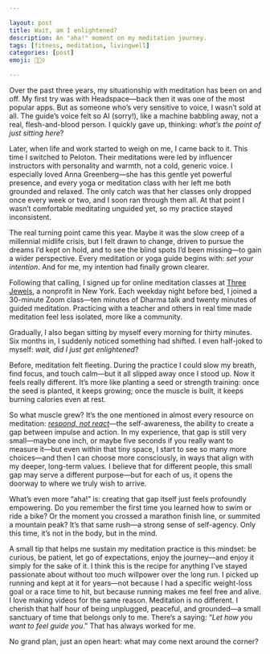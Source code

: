 ```yaml
---

layout: post
title: Wait, am I enlightened?
description: An "aha!" moment on my meditation journey.
tags: [fitness, meditation, livingwell]
categories: [post]
emoji: 🧘🏻‍♀️

---
```


Over the past three years, my situationship with meditation has been on and off. My first try was with Headspace—back then it was one of the most popular apps. But as someone who’s very sensitive to voice, I wasn’t sold at all. The guide’s voice felt so AI (sorry!), like a machine babbling away, not a real, flesh-and-blood person. I quickly gave up, thinking: _what’s the point of just sitting here_?

Later, when life and work started to weigh on me, I came back to it. This time I switched to Peloton. Their meditations were led by influencer instructors with personality and warmth, not a cold, generic voice. I especially loved Anna Greenberg—she has this gentle yet powerful presence, and every yoga or meditation class with her left me both grounded and relaxed. The only catch was that her classes only dropped once every week or two, and I soon ran through them all. At that point I wasn’t comfortable meditating unguided yet, so my practice stayed inconsistent.

The real turning point came this year. Maybe it was the slow creep of a millennial midlife crisis, but I felt drawn to change, driven to pursue the dreams I’d kept on hold, and to see the blind spots I’d been missing—to gain a wider perspective. Every meditation or yoga guide begins with: _set your intention_. And for me, my intention had finally grown clearer.

Following that calling, I signed up for online meditation classes at [Three Jewels](https://www.threejewels.org/), a nonprofit in New York. Each weekday night before bed, I joined a 30-minute Zoom class—ten minutes of Dharma talk and twenty minutes of guided meditation. Practicing with a teacher and others in real time made meditation feel less isolated, more like a community.

Gradually, I also began sitting by myself every morning for thirty minutes. Six months in, I suddenly noticed something had shifted. I even half-joked to myself: _wait, did I just get enlightened_?

Before, meditation felt fleeting. During the practice I could slow my breath, find focus, and touch calm—but it all slipped away once I stood up. Now it feels really different. It’s more like planting a seed or strength training: once the seed is planted, it keeps growing; once the muscle is built, it keeps burning calories even at rest.

So what muscle grew? It’s the one mentioned in almost every resource on meditation: [_respond, not react_](https://www.calm.com/blog/respond-vs-react)—the self-awareness, the ability to create a gap between impulse and action. In my experience, that gap is still very small—maybe one inch, or maybe five seconds if you really want to measure it—but even within that tiny space, I start to see so many more choices—and then I can choose more consciously, in ways that align with my deeper, long-term values. I believe that for different people, this small gap may serve a different purpose—but for each of us, it opens the doorway to where we truly wish to arrive.

What’s even more “aha!” is: creating that gap itself just feels profoundly empowering. Do you remember the first time you learned how to swim or ride a bike? Or the moment you crossed a marathon finish line, or summited a mountain peak? It’s that same rush—a strong sense of self-agency. Only this time, it’s not in the body, but in the mind.

A small tip that helps me sustain my meditation practice is this mindset: be curious, be patient, let go of expectations, enjoy the journey—and enjoy it simply for the sake of it. I think this is the recipe for anything I’ve stayed passionate about without too much willpower over the long run. I picked up running and kept at it for years—not because I had a specific weight-loss goal or a race time to hit, but because running makes me feel free and alive. I love making videos for the same reason. Meditation is no different. I cherish that half hour of being unplugged, peaceful, and grounded—a small sanctuary of time that belongs only to me. There’s a saying: “_Let how you want to feel guide you_.” That has always worked for me.

No grand plan, just an open heart: what may come next around the corner?
